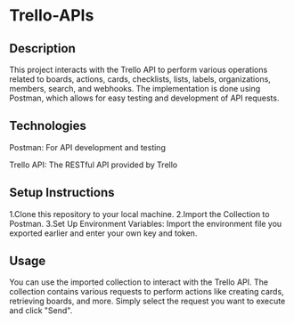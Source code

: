 # Trello-APIs
## Description

This project interacts with the Trello API to perform various operations related to boards, actions, cards, checklists, lists, labels, organizations, members, search, and webhooks. The implementation is done using Postman, which allows for easy testing and development of API requests.

## Technologies

Postman: For API development and testing

Trello API: The RESTful API provided by Trello

## Setup Instructions

1.Clone this repository to your local machine.
2.Import the Collection to Postman.
3.Set Up Environment Variables:
Import the environment file you exported earlier and enter your own key and token.

## Usage

You can use the imported collection to interact with the Trello API. The collection contains various requests to perform actions like creating cards, retrieving boards, and more. Simply select the request you want to execute and click "Send".
